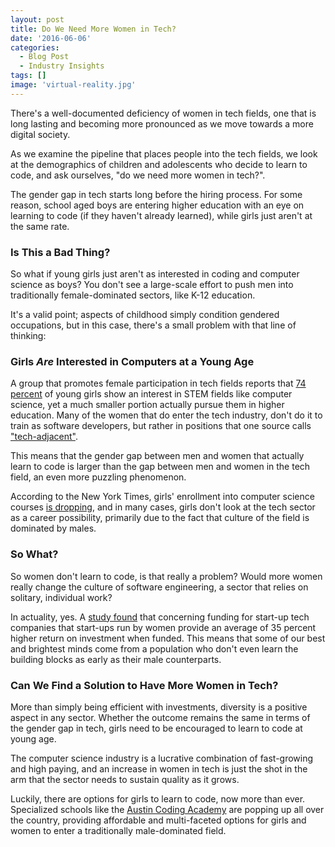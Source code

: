```yaml
---
layout: post
title: Do We Need More Women in Tech?
date: '2016-06-06'
categories:
  - Blog Post
  - Industry Insights
tags: []
image: 'virtual-reality.jpg'
---
```



There's a well-documented deficiency of women in tech fields, one that is long lasting and becoming more pronounced as we move towards a more digital society.

As we examine the pipeline that places people into the tech fields, we look at the demographics of children and adolescents who decide to learn to code, and ask ourselves, "do we need more women in tech?".



The gender gap in tech starts long before the hiring process. For some reason, school aged boys are entering higher education with an eye on learning to code (if they haven't already learned), while girls just aren't at the same rate.

### Is This a Bad Thing?


So what if young girls just aren't as interested in coding and computer science as boys? You don't see a large-scale effort to push men into traditionally female-dominated sectors, like K-12 education.



It's a valid point; aspects of childhood simply condition gendered occupations, but in this case, there's a small problem with that line of thinking:

### Girls _Are_ Interested in Computers at a Young Age


A group that promotes female participation in tech fields reports that [74 percent](http://techcrunch.com/2016/05/10/the-lack-of-women-in-tech-is-more-than-a-pipeline-problem/) of young girls show an interest in STEM fields like computer science, yet a much smaller portion actually pursue them in higher education. Many of the women that do enter the tech industry, don't do it to train as software developers, but rather in positions that one source calls ["tech-adjacent"](https://www.themuse.com/advice/why-we-need-to-rethink-women-in-tech).



This means that the gender gap between men and women that actually learn to code is larger than the gap between men and women in the tech field, an even more puzzling phenomenon.

According to the New York Times, girls' enrollment into computer science courses [is dropping](http://www.nytimes.com/2014/06/01/opinion/sunday/how-to-get-girls-into-coding.html?_r=0), and in many cases, girls don't look at the tech sector as a career possibility, primarily due to the fact that culture of the field is dominated by males.

### So What?


So women don't learn to code, is that really a problem? Would more women really change the culture of software engineering, a sector that relies on solitary, individual work?



In actuality, yes. A [study found](http://www.recode.net/2016/6/2/11834380/craig-newmark-women-tech-funding-gender-gap-diversity) that concerning funding for start-up tech companies that start-ups run by women provide an average of 35 percent higher return on investment when funded. This means that some of our best and brightest minds come from a population who don't even learn the building blocks as early as their male counterparts.

### Can We Find a Solution to Have More Women in Tech?


More than simply being efficient with investments, diversity is a positive aspect in any sector. Whether the outcome remains the same in terms of the gender gap in tech, girls need to be encouraged to learn to code at young age.



The computer science industry is a lucrative combination of fast-growing and high paying, and an increase in women in tech is just the shot in the arm that the sector needs to sustain quality as it grows.

Luckily, there are options for girls to learn to code, now more than ever. Specialized schools like the [Austin Coding Academy](//www.austincodingacademy.com/what-we-stand-for/) are popping up all over the country, providing affordable and multi-faceted options for girls and women to enter a traditionally male-dominated field.

